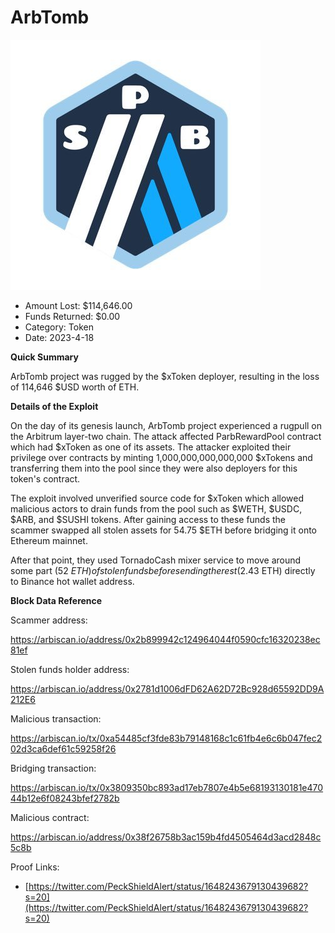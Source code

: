 # ArbTomb
![ArbTomb](/rektimages/ArbTomb.png)
- Amount Lost: $114,646.00
- Funds Returned: $0.00
- Category: Token
- Date: 2023-4-18

**Quick Summary**

ArbTomb project was rugged by the $xToken deployer, resulting in the loss of 114,646 $USD worth of ETH.

  


 **Details of the Exploit**

On the day of its genesis launch, ArbTomb project experienced a rugpull on the Arbitrum layer-two chain. The attack affected ParbRewardPool contract which had $xToken as one of its assets. The attacker exploited their privilege over contracts by minting 1,000,000,000,000,000 $xTokens and transferring them into the pool since they were also deployers for this token's contract.

The exploit involved unverified source code for $xToken which allowed malicious actors to drain funds from the pool such as $WETH, $USDC, $ARB, and $SUSHI tokens. After gaining access to these funds the scammer swapped all stolen assets for 54.75 $ETH before bridging it onto Ethereum mainnet.

After that point, they used TornadoCash mixer service to move around some part (52 $ETH)of stolen funds before sending the rest (2.43$ ETH) directly to Binance hot wallet address.

  


 **Block Data Reference**

Scammer address:

https://arbiscan.io/address/0x2b899942c124964044f0590cfc16320238ec81ef

  


Stolen funds holder address:

https://arbiscan.io/address/0x2781d1006dFD62A62D72Bc928d65592DD9A212E6

  


Malicious transaction:

https://arbiscan.io/tx/0xa54485cf3fde83b79148168c1c61fb4e6c6b047fec202d3ca6def61c59258f26

  


Bridging transaction:

https://arbiscan.io/tx/0x3809350bc893ad17eb7807e4b5e68193130181e47044b12e6f08243bfef2782b

  


Malicious contract:

https://arbiscan.io/address/0x38f26758b3ac159b4fd4505464d3acd2848c5c8b


Proof Links:
- [https://twitter.com/PeckShieldAlert/status/1648243679130439682?s=20](https://twitter.com/PeckShieldAlert/status/1648243679130439682?s=20)


